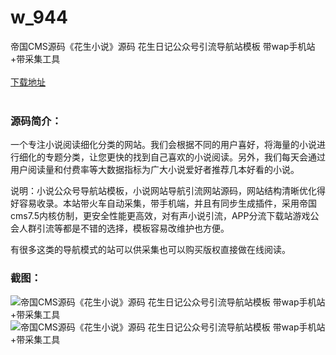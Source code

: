 # w_944
帝国CMS源码《花生小说》源码 花生日记公众号引流导航站模板 带wap手机站+带采集工具
<br/></br>
[下载地址](https://www.uuid2.com/944.html "下载地址")
<br/></br>
<h3>源码简介：</h3>
<p>一个专注小说阅读细化分类的网站。我们会根据不同的用户喜好，将海量的小说进行细化的专题分类，让您更快的找到自己喜欢的小说阅读。另外，我们每天会通过用户阅读量和付费率等大数据指标为广大小说爱好者推荐几本好看的小说。<p>
<p>说明：小说公众号导航站模板，小说网站导航引流网站源码，网站结构清晰优化得好容易收录。本站带火车自动采集，带手机端，并且有同步生成插件，采用帝国cms7.5内核仿制，更安全性能更高效，对有声小说引流，APP分流下载站游戏公会人群引流等都是不错的选择，模板容易改维护也方便。<p>
<p>有很多这类的导航模式的站可以供采集也可以购买版权直接做在线阅读。<p>
<h3>截图：</h3>
<img src="https://www.uuid2.com/wp-content/uploads/img/202105/f9fa8e0149.jpg" alt="帝国CMS源码《花生小说》源码 花生日记公众号引流导航站模板 带wap手机站+带采集工具"><img src="https://www.uuid2.com/wp-content/uploads/img/202105/f9fa8e0923.png" alt="帝国CMS源码《花生小说》源码 花生日记公众号引流导航站模板 带wap手机站+带采集工具">
